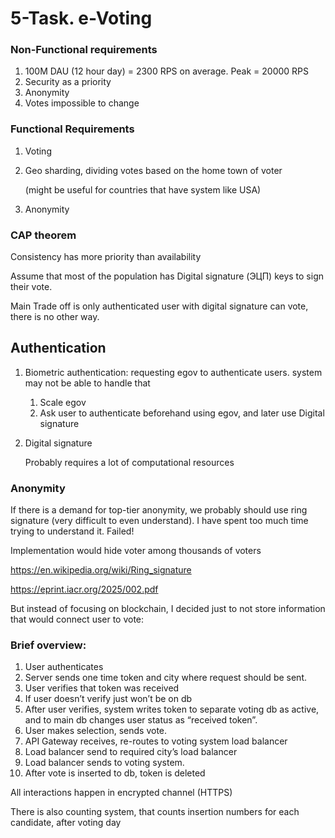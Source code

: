 # 5-Task. e-Voting
### Non-Functional requirements

1. 100M DAU (12 hour day) = 2300 RPS on average. Peak = 20000 RPS
2. Security as a priority
3. Anonymity
4. Votes impossible to change

### Functional Requirements

1. Voting
2. Geo sharding, dividing votes based on the home town of voter
    
    (might be useful for countries that have system like USA)
    
3. Anonymity

### CAP theorem

Consistency has more priority than availability

Assume that most of the population has Digital signature (ЭЦП) keys to sign their vote.

Main Trade off is only authenticated user with digital signature can vote, there is no other way.

## Authentication

1.  Biometric authentication: requesting egov to authenticate users. system may not be able to handle that
    1. Scale egov
    2. Ask user to authenticate beforehand using egov, and later use Digital signature
2. Digital signature
    
    Probably requires a lot of computational resources
    

### Anonymity

If there is a demand for top-tier anonymity, we probably should use ring signature (very difficult to even understand). I have spent too much time trying to understand it. Failed!

Implementation would hide voter among thousands of voters

https://en.wikipedia.org/wiki/Ring_signature

https://eprint.iacr.org/2025/002.pdf

But instead of focusing on blockchain, I decided just to not store information that would connect user to vote:

### Brief overview:

1. User authenticates
2. Server sends one time token and city where request should be sent. 
3. User verifies that token was received
4. If user doesn’t verify just won’t be on db
5. After user verifies, system writes token to separate voting db as active, and to main db changes user status as “received token”.
6. User makes selection, sends vote.
7. API Gateway receives, re-routes to voting system load balancer
8. Load balancer send to required city’s load balancer
9. Load balancer sends to voting system.
10. After vote is inserted to db, token is deleted

All interactions happen in encrypted channel (HTTPS)

There is also counting system, that counts insertion numbers for each candidate, after voting day